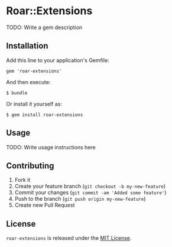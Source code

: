 # Roar::Extensions

TODO: Write a gem description

## Installation

Add this line to your application's Gemfile:

    gem 'roar-extensions'

And then execute:

    $ bundle

Or install it yourself as:

    $ gem install roar-extensions

## Usage

TODO: Write usage instructions here

## Contributing

1. Fork it
2. Create your feature branch (`git checkout -b my-new-feature`)
3. Commit your changes (`git commit -am 'Added some feature'`)
4. Push to the branch (`git push origin my-new-feature`)
5. Create new Pull Request

## License

`roar-extensions` is released under the [MIT
License](http://www.opensource.org/licenses/MIT).
